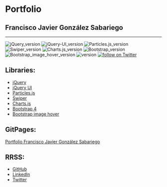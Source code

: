 # Portfolio
## Francisco Javier González Sabariego
---
<div style="text-align: left;">
    <img src="https://img.shields.io/badge/jQuery-3.6.0-yellow" alt="jQuery_version">
    <img src="https://img.shields.io/badge/jQuery_UI-1.12.0-orange" alt="jQuery-UI_version">
    <img src="https://img.shields.io/badge/Particles.js-2.0.0-yellow" alt="Particles.js_version">
    <img src="https://img.shields.io/badge/Swiper-6.7.1-yellow" alt="Swiper_version">
    <img src="https://img.shields.io/badge/Charts.js-3.4.0-yellow" alt="Charts.js_version">
    <img src="https://img.shields.io/badge/Bootstrap-4.0.0-blueviolet" alt="Bootstrap_version">
    <img src="https://img.shields.io/badge/Bootstrap_image_hover-1.0.2-blueviolet" alt="Bootstrap_image_hover_version">
    <img src="https://img.shields.io/badge/version-1.0.1-blue" alt="version">
    <a href="https://twitter.com/intent/follow?screen_name=Fco_Javier_Glez" target="_blank">
        <img src="https://img.shields.io/twitter/follow/Fco_Javier_Glez?style=social&logo=twitter" alt="follow on Twitter">
    </a>
</div>

## Libraries:
- [jQuery](https://jquery.com/)
- [jQuery UI](https://jqueryui.com/)
- [Particles.js](https://github.com/VincentGarreau/particles.js/)
- [Swiper](https://swiperjs.com/)
- [Charts.js](https://www.chartjs.org/)
- [Bootstrap 4](https://getbootstrap.com/docs/4.0/getting-started/introduction/)
- [Bootstrap image hover](https://github.com/miketricking/bootstrap-image-hover)

## GitPages:
[Portfolio Francisco Javier González Sabariego](https://fcojavierglez.github.io/portfolio/)

## RRSS:
- [GitHub](https://github.com/FcoJavierGlez)
- [LinkedIn](https://www.linkedin.com/in/francisco-javier-gonz%C3%A1lez-sabariego-51052a175/)
- [Twitter](https://twitter.com/Fco_Javier_Glez)